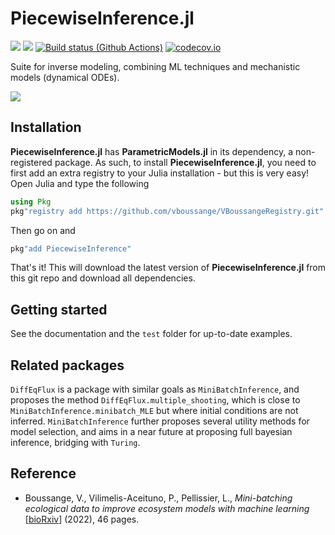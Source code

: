 # PiecewiseInference.jl
[![](https://img.shields.io/badge/docs-stable-blue.svg)](https://vboussange.github.io/PiecewiseInference.jl/stable/)
[![](https://img.shields.io/badge/docs-dev-blue.svg)](https://vboussange.github.io/PiecewiseInference.jl/dev/)
[![Build status (Github Actions)](https://github.com/vboussange/PiecewiseInference.jl/workflows/CI/badge.svg)](https://github.com/vboussange/PiecewiseInference.jl/actions)
[![codecov.io](http://codecov.io/github/vboussange/PiecewiseInference.jl/coverage.svg?branch=main)](http://codecov.io/github/vboussange/PiecewiseInference.jl?branch=main)

Suite for inverse modeling, combining ML techniques and mechanistic models (dynamical ODEs).

![](docs/animated.gif)

## Installation
**PiecewiseInference.jl** has **ParametricModels.jl** in its dependency, a non-registered package. As such, to install **PiecewiseInference.jl**, you need to first add an extra registry to your Julia installation - but this is very easy! Open Julia and type the following
```julia
using Pkg
pkg"registry add https://github.com/vboussange/VBoussangeRegistry.git"
```
Then go on and 
```julia
pkg"add PiecewiseInference"
```

That's it! This will download the latest version of **PiecewiseInference.jl** from this git repo and download all dependencies.


## Getting started
See the documentation and the `test` folder for up-to-date examples.

## Related packages
`DiffEqFlux` is a package with similar goals as `MiniBatchInference`, and proposes the method `DiffEqFlux.multiple_shooting`, which is close to `MiniBatchInference.minibatch_MLE` but where initial conditions are not inferred. `MiniBatchInference` further proposes several utility methods for model selection, and aims in a near future at proposing full bayesian inference, bridging with `Turing`.

## Reference
- Boussange, V., Vilimelis-Aceituno, P., Pellissier, L., _Mini-batching ecological data to improve ecosystem models with machine learning_ [[bioRxiv](https://www.biorxiv.org/content/10.1101/2022.07.25.501365v1)] (2022), 46 pages.
